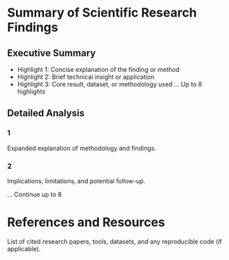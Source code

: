 # Summary of Scientific Research Findings

## Executive Summary

- Highlight 1:
Concise explanation of the finding or method
- Highlight 2:
Brief technical insight or application
- Highlight 3:
Core result, dataset, or methodology used
... Up to 8 highlights

## Detailed Analysis

### 1
Expanded explanation of methodology and findings.

### 2
Implications, limitations, and potential follow-up.

... Continue up to 8

# References and Resources

List of cited research papers, tools, datasets, and any reproducible code (if applicable).
